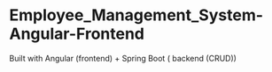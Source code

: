 # Employee_Management_System-Angular-Frontend
Built with Angular (frontend) + Spring Boot ( backend (CRUD))
